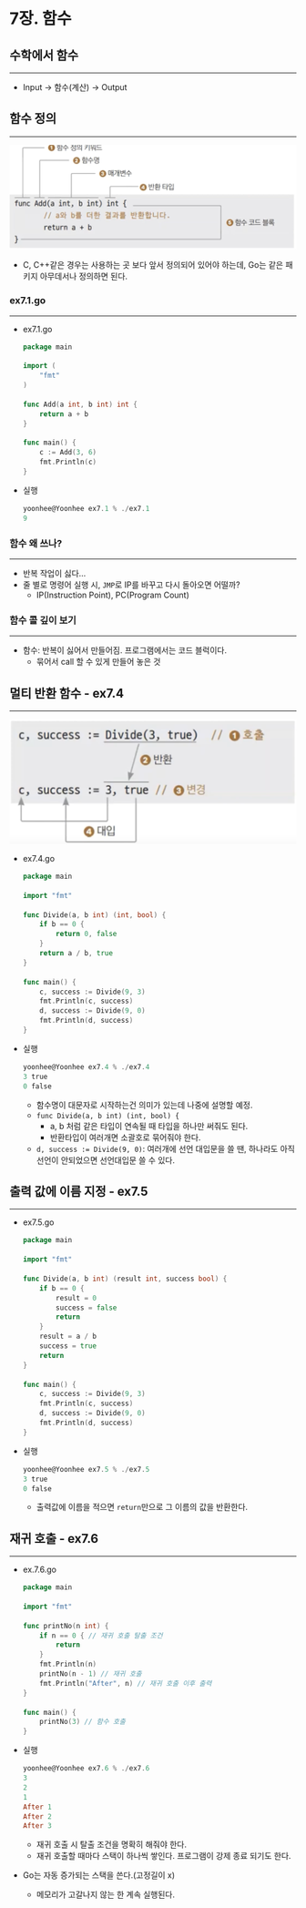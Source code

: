 # 7장. 함수

## 수학에서 함수

---

- Input → 함수(계산) → Output

## 함수 정의

---

![Untitled](./image/7/Untitled.png)

- C, C++같은 경우는 사용하는 곳 보다 앞서 정의되어 있어야 하는데, Go는 같은 패키지 아무데서나 정의하면 된다.

### ex7.1.go

---

- ex7.1.go
    
    ```go
    package main
    
    import (
    	"fmt"
    )
    
    func Add(a int, b int) int {
    	return a + b
    }
    
    func main() {
    	c := Add(3, 6)
    	fmt.Println(c)
    }
    ```
    
- 실행
    
    ```powershell
    yoonhee@Yoonhee ex7.1 % ./ex7.1 
    9
    ```
    

### 함수 왜 쓰나?

---

- 반복 작업이 싫다…
- 줄 별로 명령어 실행 시, `JMP`로 IP를 바꾸고 다시 돌아오면 어떨까?
    - IP(Instruction Point), PC(Program Count)

### 함수 콜 깊이 보기

---

- 함수: 반복이 싫어서 만들어짐. 프로그램에서는 코드 블럭이다.
    - 묶어서 call 할 수 있게 만들어 놓은 것

## 멀티 반환 함수 - ex7.4

---

![Untitled](./image/7/Untitled%201.png)

- ex7.4.go
    
    ```go
    package main
    
    import "fmt"
    
    func Divide(a, b int) (int, bool) {
    	if b == 0 {
    		return 0, false
    	}
    	return a / b, true
    }
    
    func main() {
    	c, success := Divide(9, 3)
    	fmt.Println(c, success)
    	d, success := Divide(9, 0)
    	fmt.Println(d, success)
    }
    ```
    
- 실행
    
    ```powershell
    yoonhee@Yoonhee ex7.4 % ./ex7.4
    3 true
    0 false
    ```
    
    - 함수명이 대문자로 시작하는건 의미가 있는데 나중에 설명할 예정.
    - `func Divide(a, b int) (int, bool) {`
        - a, b 처럼 같은 타입이 연속될 때 타입을 하나만 써줘도 된다.
        - 반환타입이 여러개면 소괄호로 묶어줘야 한다.
    - `d, success := Divide(9, 0)`: 여러개에 선언 대입문을 쓸 땐, 하나라도 아직 선언이 안되었으면 선언대입문 쓸 수 있다.

## 출력 값에 이름 지정 - ex7.5

---

- ex7.5.go
    
    ```go
    package main
    
    import "fmt"
    
    func Divide(a, b int) (result int, success bool) {
    	if b == 0 {
    		result = 0
    		success = false
    		return
    	}
    	result = a / b
    	success = true
    	return
    }
    
    func main() {
    	c, success := Divide(9, 3)
    	fmt.Println(c, success)
    	d, success := Divide(9, 0)
    	fmt.Println(d, success)
    }
    ```
    
- 실행
    
    ```powershell
    yoonhee@Yoonhee ex7.5 % ./ex7.5
    3 true
    0 false
    ```
    
    - 출력값에 이름을 적으면 `return`만으로 그 이름의 값을 반환한다.

## 재귀 호출 - ex7.6

---

- ex.7.6.go
    
    ```go
    package main
    
    import "fmt"
    
    func printNo(n int) {
    	if n == 0 { // 재귀 호출 탈출 조건
    		return
    	}
    	fmt.Println(n)
    	printNo(n - 1) // 재귀 호출
    	fmt.Println("After", n) // 재귀 호출 이후 출력
    }
    
    func main() {
    	printNo(3) // 함수 호출
    }
    ```
    
- 실행
    
    ```powershell
    yoonhee@Yoonhee ex7.6 % ./ex7.6
    3
    2
    1
    After 1
    After 2
    After 3
    ```
    
    - 재귀 호출 시 탈출 조건을 명확히 해줘야 한다.
    - 재귀 호출할 때마다 스택이 하나씩 쌓인다. 프로그램이 강제 종료 되기도 한다.

- Go는 자동 증가되는 스택을 쓴다.(고정길이 x)
    - 메모리가 고갈나지 않는 한 계속 실행된다.